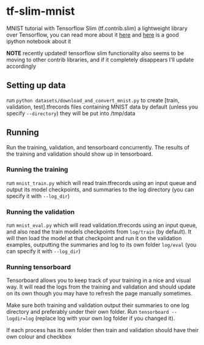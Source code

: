 # tf-slim-mnist
MNIST tutorial with Tensorflow Slim (tf.contrib.slim) a lightweight library over Tensorflow, you can read more about it [here](https://github.com/tensorflow/tensorflow/tree/master/tensorflow/contrib/slim) and [here](https://github.com/tensorflow/models/blob/master/slim/slim_walkthrough.ipynb) is a good ipython notebook about it

**NOTE** recently updated! tensorflow slim functionality also seems to be moving to other contrib libraries, and if it completely disappears I'll update accordingly


## Setting up data
run `python datasets/download_and_convert_mnist.py` to create [train, validation, test].tfrecords files containing MNIST data
by default (unless you specify `--directory`) they will be put into /tmp/data

## Running
Run the training, validation, and tensorboard concurrently. The results of the training and validation should show up in tensorboard.

### Running the training
run `mnist_train.py` which will read train.tfrecords using an input queue and output its model checkpoints, and summaries to the log directory (you can specify it with `--log_dir`)

### Running the validation
run `mnist_eval.py` which will read validation.tfrecords using an input queue, and also read the train models checkpoints from `log/train` (by default). It will then load the model at that checkpoint and run it on the validation examples, outputting the summaries and log to its own folder `log/eval` (you can specify it with `--log_dir`)

### Running tensorboard
Tensorboard allows you to keep track of your training in a nice and visual way. It will read the logs from the training and validation and should update on its own though you may have to refresh the page manually sometimes.

Make sure both training and validation output their summaries to one log directory and preferably under their own folder. Run `tensorboard --logdir=log` (replace log with your own log folder if you changed it).

If each process has its own folder then train and validation should have their own colour and checkbox
